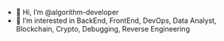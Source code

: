 - 👋 Hi, I’m @algorithm-developer
- 👀 I’m interested in BackEnd, FrontEnd, DevOps, Data Analyst, Blockchain, Crypto, Debugging, Reverse Engineering
